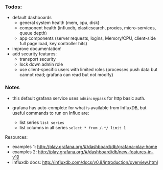 ### Todos:
* default dashboards
  - general system health (mem, cpu, disk)
  - component health (influxdb, elasticsearch, proxies, micro-services, queue depth)
  - app components (server requests, logins, Memory/CPU, client-side full page load, key controller hits)
* improve documentation!
* add security features:
  - transport security
  - lock down admin role
  - use client-specific users with limited roles (processes push data but cannot read; grafana can read but not modify)


### Notes

* this default grafana service uses `admin:mypass` for http basic auth.

* grafana has auto-complete for what is available from InfluxDB, but useful commands to run on Influx are:
   * list series `list series`
   * list columns in all series `select * from /.*/ limit 1`


Resources:
* examples 1: http://play.grafana.org/#/dashboard/db/grafana-play-home
* examples 2: http://play.grafana.org/#/dashboard/db/new-features-in-v19
* influxdb docs: http://influxdb.com/docs/v0.8/introduction/overview.html

